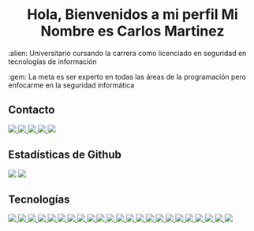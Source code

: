 <h1 align="center"> Hola, Bienvenidos a mi perfil Mi Nombre es Carlos Martinez</h1>
<p>:alien: Universitario cursando la carrera como licenciado en seguridad en tecnologías de información</p>
<p>:gem: La meta es ser experto en todas las áreas de la programación pero enfocarme en la seguridad informática</p>

## Contacto
<a href="https://www.youtube.com/">
  <img src="https://img.shields.io/badge/YouTube-FF0000?style=for-the-badge&logo=youtube&logoColor=white" />
</a>
<a href="">
  <img src="https://img.shields.io/badge/Udemy-EC5252?style=for-the-badge&logo=Udemy&logoColor=white" />
</a>
<a href="">
  <img src="https://img.shields.io/badge/Facebook-1877F2?style=for-the-badge&logo=facebook&logoColor=white" />
</a>
<a href="https://www.linkedin.com/in/cmtzhdz9846/">
  <img src="https://img.shields.io/badge/linkedin-%230077B5.svg?&style=for-the-badge&logo=linkedin&logoColor=white" />
</a>
<a href="mailto:">
  <img src="https://img.shields.io/badge/Gmail-D14836?style=for-the-badge&logo=gmail&logoColor=white" />
</a>

## Estadísticas de Github
<img src="https://github-readme-stats.vercel.app/api?username=C4lup0Sec&theme=bear&show_icons=true&count_private=true&hide=issues&line_height=24"> 
<img src="https://github-readme-stats.vercel.app/api/top-langs/?username=C4lup0Sec&layout=compact&theme=vision-friendly-dark">



## Tecnologías
<a href="#">
  <img src="https://img.shields.io/badge/Python-3776AB?style=for-the-badge&logo=python&logoColor=white" />
</a>
<a href="#">
  <img src="https://img.shields.io/badge/Java-ED8B00?style=for-the-badge&logo=java&logoColor=white" />
</a>
<a href="#">
  <img src="https://img.shields.io/badge/C%2B%2B-00599C?style=for-the-badge&logo=c%2B%2B&logoColor=white" />
</a>
<a href="#">
  <img src="https://img.shields.io/badge/JavaScript-F7DF1E?style=for-the-badge&logo=javascript&logoColor=black" />
</a>
<a href="#">
  <img src="https://img.shields.io/badge/MySQL-005C84?style=for-the-badge&logo=mysql&logoColor=white" />
</a>
<a href="#">
  <img src="https://img.shields.io/badge/Microsoft%20SQL%20Server-CC2927?style=for-the-badge&logo=microsoft%20sql%20server&logoColor=white" />
</a>
<a href="#">
  <img src="https://img.shields.io/badge/SQLite-07405E?style=for-the-badge&logo=sqlite&logoColor=white" />
</a>
<a href="#">
  <img src="https://img.shields.io/badge/HTML-239120?style=for-the-badge&logo=html5&logoColor=white" />
</a>
<a href="#">
  <img src="https://img.shields.io/badge/Flask-000000?style=for-the-badge&logo=flask&logoColor=white" />
</a>
<a href="#">
  <img src="https://img.shields.io/badge/PowerShell-5391FE?style=for-the-badge&logo=PowerShell&logoColor=white" />
</a>
<a href="#">
  <img src="https://img.shields.io/badge/Microsoft-666666?style=for-the-badge&logo=microsoft&logoColor=white" />
</a>
<a href="#">
  <img src="https://img.shields.io/badge/Google_chrome-4285F4?style=for-the-badge&logo=Google-chrome&logoColor=white" />
</a>
<a href="#">
  <img src="https://img.shields.io/badge/Windows-0078D6?style=for-the-badge&logo=windows&logoColor=white" />
</a>
<a href="#">
  <img src="https://img.shields.io/badge/windows%20terminal-4D4D4D?style=for-the-badge&logo=windows%20terminal&logoColor=white" />
</a>
<a href="#">
  <img src="https://img.shields.io/badge/Visual_Studio_Code-0078D4?style=for-the-badge&logo=visual%20studio%20code&logoColor=white" />
</a>
<a href="#">
  <img src="https://img.shields.io/badge/Postman-FF6C37?style=for-the-badge&logo=Postman&logoColor=white" />
</a>
<a href="#">
  <img src="https://img.shields.io/badge/Microsoft_Office-D83B01?style=for-the-badge&logo=microsoft-office&logoColor=white" />
</a>
<a href="#">
  <img src="https://img.shields.io/badge/json-5E5C5C?style=for-the-badge&logo=json&logoColor=white" />
</a>
<a href="#">
  <img src="https://img.shields.io/badge/Linux-FCC624?style=for-the-badge&logo=linux&logoColor=black" />
</a>
<a href="#">
  <img src="https://img.shields.io/badge/Kali_Linux-557C94?style=for-the-badge&logo=kali-linux&logoColor=white" />
</a>
<a href="#">
  <img src="https://img.shields.io/badge/Ubuntu-E95420?style=for-the-badge&logo=ubuntu&logoColor=white" />
</a>
<a href="#">
  <img src="https://img.shields.io/badge/Cent%20OS-262577?style=for-the-badge&logo=CentOS&logoColor=white" />
</a>
<a href="#">
  <img src="https://img.shields.io/badge/Debian-A81D33?style=for-the-badge&logo=debian&logoColor=white" />
</a>
